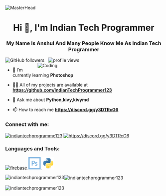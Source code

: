 ![MasterHead](https://i.imgur.com/MfG8NE8.gif)
<h1 align="center">Hi 👋, I'm Indian Tech Programmer</h1>
<h3 align="center">My Name Is Anshul And Many People Know Me As Indian Tech Programmer</h3>

![GitHub followers](https://img.shields.io/github/followers/indiantechprogrammer123?label=Follow&style=social) &nbsp;
<img alt = "profile views" src="https://komarev.com/ghpvc/?username=indiantechprogrammer123&color=brightgreen">
<img align="right" alt="Coding" width="400" src="https://camo.githubusercontent.com/8bf6f6d78abc81fcf9c49f10649423e73ea44bc248e83aaae8759d401c829a84/68747470733a2f2f70687973696373677572756b756c2e66696c65732e776f726470726573732e636f6d2f323031392f30322f6368617261637465722d312e676966">


- 🌱 I’m currently learning **Photoshop**

- 👨‍💻 All of my projects are available at **https://github.com/IndianTechProgrammer123**

- 💬 Ask me about **Python,kivy,kivymd**

- 📫 How to reach me **https://discord.gg/y3DTRcG6**


<h3 align="left">Connect with me:</h3>

<a href="https://www.youtube.com/@IndianTechProgrammer"><img align="center" src="https://i.imgur.com/qPP0N7h.png" alt="indiantechprogramme123" height="40" width="40" /></a>
<a href="https://discord.gg/https://discord.gg/y3DTRcG6"><img align="center" src="https://assets-global.website-files.com/6257adef93867e50d84d30e2/636e0a6a49cf127bf92de1e2_icon_clyde_blurple_RGB.png" alt="https://discord.gg/y3DTRcG6" height="30" width="40" /></a>

<h3 align="left">Languages and Tools:</h3>

<p align="left"> <a href="https://firebase.google.com/" target="_blank" rel="noreferrer"> <img src="https://www.vectorlogo.zone/logos/firebase/firebase-icon.svg" alt="firebase" width="40" height="40"/> </a> <a href="https://www.photoshop.com/en" target="_blank" rel="noreferrer"> <img src="https://raw.githubusercontent.com/devicons/devicon/master/icons/photoshop/photoshop-line.svg" alt="photoshop" width="40" height="40"/> </a> <a href="https://www.python.org" target="_blank" rel="noreferrer"> <img src="https://raw.githubusercontent.com/devicons/devicon/master/icons/python/python-original.svg" alt="python" width="40" height="40"/> </a> </p>

<p><img align="left" src="https://github-readme-stats.vercel.app/api/top-langs?username=indiantechprogrammer123&show_icons=true&locale=en&layout=compact" alt="indiantechprogrammer123" /></p>


<p><img align="center" src="https://github-readme-stats.vercel.app/api?username=indiantechprogrammer123&show_icons=true&locale=en" alt="indiantechprogrammer123" /></p>


<p><img align="center" src="https://github-readme-streak-stats.herokuapp.com/?user=indiantechprogrammer123&" alt="indiantechprogrammer123" /></p>
